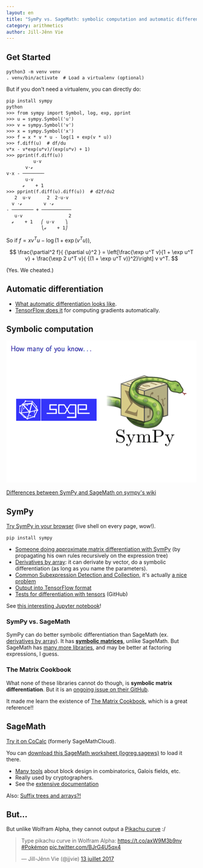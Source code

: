 ```yaml
---
layout: en
title: "SymPy vs. SageMath: symbolic computation and automatic differentiation in Python"
category: arithmetics
author: Jill-Jênn Vie
---
```


## Get Started

    python3 -m venv venv
    . venv/bin/activate  # Load a virtualenv (optional)

But if you don't need a virtualenv, you can directly do:

    pip install sympy
    python
    >>> from sympy import Symbol, log, exp, pprint
    >>> u = sympy.Symbol('u')
    >>> v = sympy.Symbol('v')
    >>> x = sympy.Symbol('x')
    >>> f = x * v * u - log(1 + exp(v * u))
    >>> f.diff(u)  # df/du
    v*x - v*exp(u*v)/(exp(u*v) + 1)
    >>> pprint(f.diff(u))
              u⋅v 
           v⋅ℯ    
    v⋅x - ────────
           u⋅v    
          ℯ    + 1
    >>> pprint(f.diff(u).diff(u))  # d2f/du2
       2  u⋅v      2  2⋅u⋅v 
      v ⋅ℯ        v ⋅ℯ      
    - ──────── + ───────────
       u⋅v                 2
      ℯ    + 1   ⎛ u⋅v    ⎞ 
                 ⎝ℯ    + 1⎠ 

So if $f = xv^T u - \log(1 + \exp(v^T u))$,

$$ \frac{\partial^2 f}{ {\partial u}^2 } = \left[\frac{\exp u^T v}{1 + \exp u^T v} + \frac{\exp 2 u^T v}{ {(1 + \exp u^T v)}^2}\right] v v^T. $$

(Yes. We cheated.)

## Automatic differentiation

- [What automatic differentiation looks like](https://en.wikipedia.org/wiki/Automatic_differentiation).
- [TensorFlow does it](https://stackoverflow.com/a/36373220/827989) for computing gradients automatically.

## Symbolic computation

![SymPy vs. SageMath](/static/sympy-sagemath.png)

[Differences between SymPy and SageMath on sympy's wiki](https://github.com/sympy/sympy/wiki/SymPy-vs.-Sage)

## SymPy

[Try SymPy in your browser](http://docs.sympy.org/latest/tutorial/intro.html#a-more-interesting-example) (live shell on every page, wow!).

    pip install sympy

- [Someone doing approximate matrix differentiation with SymPy](https://zulko.wordpress.com/2012/04/15/symbolic-matrix-differentiation-with-sympy/) (by propagating his own rules recursively on the expression tree)
- [Derivatives by array](http://docs.sympy.org/latest/modules/tensor/array.html#derivatives-by-array): it can derivate by vector, do a symbolic differentiation (as long as you name the parameters).
- [Common Subexpression Detection and Collection](http://docs.sympy.org/latest/modules/rewriting.html#module-sympy.simplify.cse_main), it's actually [a nice problem](https://en.wikipedia.org/wiki/Common_subexpression_elimination)
- [Output into TensorFlow format](http://docs.sympy.org/latest/modules/utilities/lambdify.html#sympy.utilities.lambdify.lambdify)
- [Tests for differentiation with tensors](https://github.com/sympy/sympy/blob/49649c2bd0488840fe1cb47184e35b0fb42c7098/sympy/tensor/tests/test_indexed.py) (GitHub)

See [this interesting Jupyter notebook](https://github.com/jilljenn/tryalgo.org/blob/master/_notebooks/SymPy%20Demo.ipynb)!

### SymPy vs. SageMath

SymPy can do better symbolic differentiation than SageMath (ex. [derivatives by array](http://docs.sympy.org/latest/modules/tensor/array.html#derivatives-by-array)). It has [**symbolic matrices**](http://docs.sympy.org/latest/modules/matrices/expressions.html), unlike SageMath. But SageMath has [many more libraries](http://doc.sagemath.org/html/en/reference/combinat/module_list.html), and may be better at factoring expressions, I guess.

### The Matrix Cookbook

What none of these libraries cannot do though, is **symbolic matrix differentiation**. But it is an [ongoing issue on their GitHub](https://github.com/sympy/sympy/issues/5858).

It made me learn the existence of [The Matrix Cookbook](http://www2.imm.dtu.dk/pubdb/views/edoc_download.php/3274/pdf/imm3274.pdf), which is a great reference!!

## SageMath

[Try it on CoCalc](https://cocalc.com) (formerly SageMathCloud).

You can [download this SageMath worksheet (logreg.sagews)](https://github.com/jilljenn/tryalgo.org/tree/master/_notebooks) to load it there.

- [Many tools](http://doc.sagemath.org/html/en/reference/combinat/module_list.html) about block design in combinatorics, Galois fields, etc.
- Really used by cryptographers.
- See the [extensive documentation](http://doc.sagemath.org/html/en/reference/index.html)

Also: [Suffix trees and arrays?!](http://doc.sagemath.org/html/en/reference/combinat/sage/combinat/words/suffix_trees.html)

## But…

But unlike Wolfram Alpha, they cannot output a [Pikachu curve](https://www.wolframalpha.com/input/?i=pikachu+curve) :/

<blockquote class="twitter-tweet" data-lang="fr"><p lang="de" dir="ltr">Type pikachu curve in Wolfram Alpha: <a href="https://t.co/axW9M3b9nv">https://t.co/axW9M3b9nv</a> <a href="https://twitter.com/hashtag/Pok%C3%A9mon?src=hash">#Pokémon</a> <a href="https://t.co/BJrG4U5qx4">pic.twitter.com/BJrG4U5qx4</a></p>&mdash; Jill-Jênn Vie (@jjvie) <a href="https://twitter.com/jjvie/status/885408471998320640">13 juillet 2017</a></blockquote> <script async src="//platform.twitter.com/widgets.js" charset="utf-8"></script>
